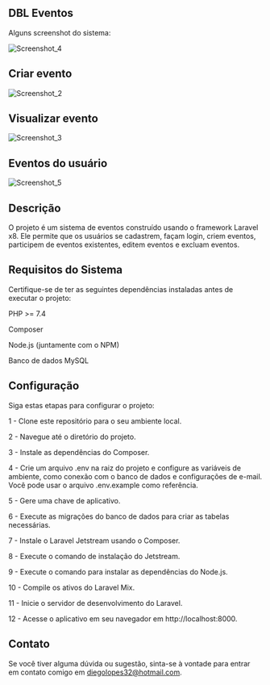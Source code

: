 ## DBL Eventos 


Alguns screenshot do sistema:

![Screenshot_4](https://github.com/diegolopess/DBL_sistema-de-eventos/assets/52384554/207f086d-812e-433f-a668-a7ef020d52cb)

## Criar evento

![Screenshot_2](https://github.com/diegolopess/DBL_sistema-de-eventos/assets/52384554/f80dd1be-f19b-4aa1-b9bd-7b168f193e25)

## Visualizar evento

![Screenshot_3](https://github.com/diegolopess/DBL_sistema-de-eventos/assets/52384554/eb5fd96f-e00b-4612-90c7-fb7d0c9729d1)

## Eventos do usuário

![Screenshot_5](https://github.com/diegolopess/DBL_sistema-de-eventos/assets/52384554/f92b77c7-dc21-430a-aa71-901fd0133770)



## Descrição
O projeto é um sistema de eventos construído usando o framework Laravel x8. Ele permite que os usuários se cadastrem, façam login, criem eventos, participem de eventos existentes, editem eventos e excluam eventos.

## Requisitos do Sistema
Certifique-se de ter as seguintes dependências instaladas antes de executar o projeto:

PHP >= 7.4

Composer

Node.js (juntamente com o NPM)

Banco de dados MySQL

## Configuração
Siga estas etapas para configurar o projeto:

1 - Clone este repositório para o seu ambiente local.

2 - Navegue até o diretório do projeto.

3 - Instale as dependências do Composer.

4 - Crie um arquivo .env na raiz do projeto e configure as variáveis de ambiente, como conexão com o banco de dados e configurações de e-mail. Você pode usar o arquivo .env.example como referência.

5 - Gere uma chave de aplicativo.

6 - Execute as migrações do banco de dados para criar as tabelas necessárias.

7 - Instale o Laravel Jetstream usando o Composer.

8 - Execute o comando de instalação do Jetstream.

9 - Execute o comando para instalar as dependências do Node.js.

10 - Compile os ativos do Laravel Mix.

11 - Inicie o servidor de desenvolvimento do Laravel.

12 - Acesse o aplicativo em seu navegador em http://localhost:8000.

## Contato
Se você tiver alguma dúvida ou sugestão, sinta-se à vontade para entrar em contato comigo em diegolopes32@hotmail.com.
